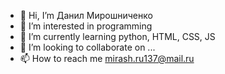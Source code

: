 - 👋 Hi, I’m Данил Мирошниченко
- 👀 I’m interested in programming
- 🌱 I’m currently learning python, HTML, CSS, JS
- 💞️ I’m looking to collaborate on ...
- 📫 How to reach me mirash.ru137@mail.ru

<!---
Dani-l4/Dani-l4 is a ✨ special ✨ repository because its `README.md` (this file) appears on your GitHub profile.
You can click the Preview link to take a look at your changes.
--->
